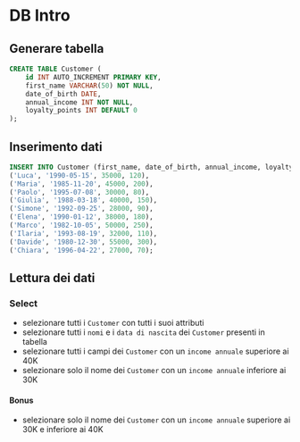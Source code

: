 # DB Intro
## Generare tabella

```sql
CREATE TABLE Customer (
    id INT AUTO_INCREMENT PRIMARY KEY,
    first_name VARCHAR(50) NOT NULL,
    date_of_birth DATE,
    annual_income INT NOT NULL,
    loyalty_points INT DEFAULT 0
);
```

## Inserimento dati
```sql
INSERT INTO Customer (first_name, date_of_birth, annual_income, loyalty_points) VALUES
('Luca', '1990-05-15', 35000, 120),
('Maria', '1985-11-20', 45000, 200),
('Paolo', '1995-07-08', 30000, 80),
('Giulia', '1988-03-18', 40000, 150),
('Simone', '1992-09-25', 28000, 90),
('Elena', '1990-01-12', 38000, 180),
('Marco', '1982-10-05', 50000, 250),
('Ilaria', '1993-08-19', 32000, 110),
('Davide', '1980-12-30', 55000, 300),
('Chiara', '1996-04-22', 27000, 70);
```

## Lettura dei dati
### Select
- selezionare tutti i `Customer` con tutti i suoi attributi
- selezionare tutti i `nomi` e i `data di nascita` dei `Customer` presenti in tabella
- selezionare tutti i campi dei `Customer` con un `income annuale` superiore ai 40K
- selezionare solo il nome dei `Customer` con un `income annuale` inferiore ai 30K
#### Bonus
- selezionare solo il nome dei `Customer` con un `income annuale` superiore ai 30K e inferiore ai 40K
